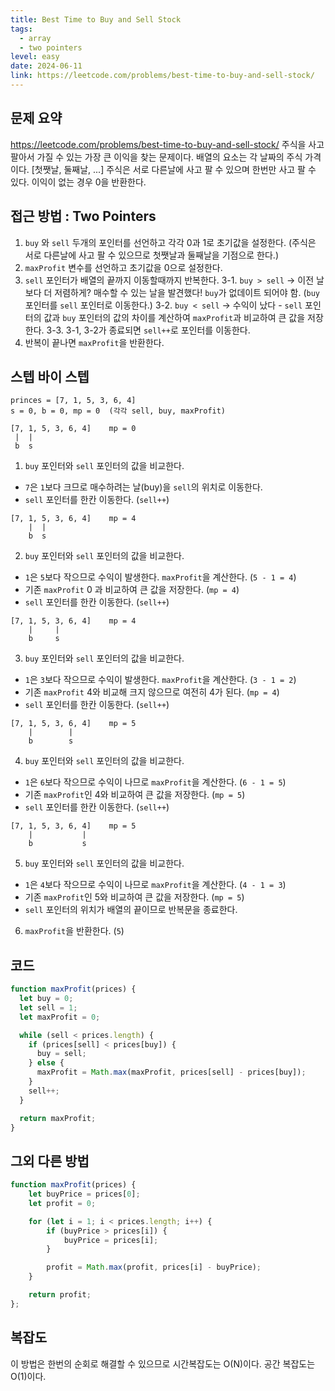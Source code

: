 ```yaml
---
title: Best Time to Buy and Sell Stock
tags:
  - array
  - two pointers
level: easy
date: 2024-06-11
link: https://leetcode.com/problems/best-time-to-buy-and-sell-stock/
---
```


## 문제 요약

https://leetcode.com/problems/best-time-to-buy-and-sell-stock/
주식을 사고 팔아서 가질 수 있는 가장 큰 이익을 찾는 문제이다.
배열의 요소는 각 날짜의 주식 가격이다. [첫쨋날, 둘째날, ...]
주식은 서로 다른날에 사고 팔 수 있으며 한번만 사고 팔 수 있다. 
이익이 없는 경우 0을 반환한다.

## 접근 방법 : Two Pointers

1. `buy` 와 `sell` 두개의 포인터를 선언하고 각각 0과 1로 초기값을 설정한다. (주식은 서로 다른날에 사고 팔 수 있으므로 첫쨋날과 둘째날을 기점으로 한다.)
2. `maxProfit` 변수를 선언하고 초기값을 0으로 설정한다.
3. `sell` 포인터가 배열의 끝까지 이동할때까지 반복한다.
   3-1. `buy > sell`  -> 이전 날보다 더 저렴하게? 매수할 수 있는 날을 발견했다! `buy`가 없데이트 되어야 함. (`buy` 포인터를 `sell` 포인터로 이동한다.)
   3-2. `buy < sell` -> 수익이 났다 - `sell` 포인터의 값과 `buy` 포인터의 값의 차이를 계산하여 `maxProfit`과 비교하여 큰 값을 저장한다.
   3-3. 3-1, 3-2가 종료되면 `sell++`로 포인터를 이동한다.
4. 반복이 끝나면 `maxProfit`을 반환한다.

## 스텝 바이 스텝

```
princes = [7, 1, 5, 3, 6, 4]
s = 0, b = 0, mp = 0  (각각 sell, buy, maxProfit)
```


```
[7, 1, 5, 3, 6, 4]    mp = 0
 |  |
 b  s
```
1. `buy` 포인터와 `sell` 포인터의 값을 비교한다.
  - `7`은 `1`보다 크므로 매수하려는 날(buy)을 `sell`의 위치로 이동한다.
  - `sell` 포인터를 한칸 이동한다. (`sell++`)


```
[7, 1, 5, 3, 6, 4]    mp = 4
    |  |
    b  s
```
2. `buy` 포인터와 `sell` 포인터의 값을 비교한다.
  - `1`은 `5`보다 작으므로 수익이 발생한다. `maxProfit`을 계산한다. (`5 - 1 = 4`)
  - 기존 `maxProfit` 0 과 비교하여 큰 값을 저장한다. (`mp = 4`)
  - `sell` 포인터를 한칸 이동한다. (`sell++`)


```
[7, 1, 5, 3, 6, 4]    mp = 4
    |     |
    b     s
```
3. `buy` 포인터와 `sell` 포인터의 값을 비교한다.
  - `1`은 `3`보다 작으므로 수익이 발생한다. `maxProfit`을 계산한다. (`3 - 1 = 2`)
  - 기존 `maxProfit` 4와 비교해 크지 않으므로 여전히 4가 된다. (`mp = 4`)
  - `sell` 포인터를 한칸 이동한다. (`sell++`)


```
[7, 1, 5, 3, 6, 4]    mp = 5
    |        |
    b        s
```
4. `buy` 포인터와 `sell` 포인터의 값을 비교한다.
  - `1`은 `6`보다 작으므로 수익이 나므로 `maxProfit`을 계산한다. (`6 - 1 = 5`)
  - 기존 `maxProfit`인 4와 비교하여 큰 값을 저장한다. (`mp = 5`)
  - `sell` 포인터를 한칸 이동한다. (`sell++`)


```
[7, 1, 5, 3, 6, 4]    mp = 5
    |           |
    b           s
```
5. `buy` 포인터와 `sell` 포인터의 값을 비교한다.
  - `1`은 `4`보다 작으므로 수익이 나므로 `maxProfit`을 계산한다. (`4 - 1 = 3`)
  - 기존 `maxProfit`인 5와 비교하여 큰 값을 저장한다. (`mp = 5`)
  - `sell` 포인터의 위치가 배열의 끝이므로 반복문을 종료한다.

6. `maxProfit`을 반환한다. (`5`)

## 코드

```js
function maxProfit(prices) {
  let buy = 0;
  let sell = 1;
  let maxProfit = 0;

  while (sell < prices.length) {
    if (prices[sell] < prices[buy]) {
      buy = sell;
    } else {
      maxProfit = Math.max(maxProfit, prices[sell] - prices[buy]);
    }
    sell++;
  }

  return maxProfit;
}
```

## 그외 다른 방법

```js
function maxProfit(prices) {
    let buyPrice = prices[0];
    let profit = 0;

    for (let i = 1; i < prices.length; i++) {
        if (buyPrice > prices[i]) {
            buyPrice = prices[i];
        }

        profit = Math.max(profit, prices[i] - buyPrice);
    }

    return profit;    
};

```

## 복잡도
이 방법은 한번의 순회로 해결할 수 있으므로 시간복잡도는 O(N)이다.
공간 복잡도는 O(1)이다.


